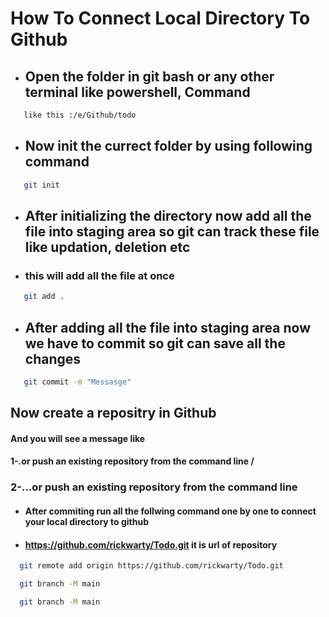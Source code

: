 
# How To Connect Local Directory To Github
- ## Open the folder in git bash or any other terminal like powershell, Command
```bash
   like this :/e/Github/todo
```

- ## Now init the currect folder by using following command
```bash
   git init
```

- ## After initializing the directory now add all the file into staging area so git can track these file like updation, deletion etc
- ### this will add all the file at once

```bash
   git add .

```
- ## After adding all the file into staging area now we have to commit so git can save all the changes
```bash
   git commit -m "Messasge"

```

## Now create a repositry in Github 
#### And you will see a message like  
#### 1-.or push an existing repository from the command line / 
### 2-…or push an existing repository from the command line

- #### After commiting run all the follwing command one by one to connect your local directory to github
- #### https://github.com/rickwarty/Todo.git it is url of repository



 ```bash
   git remote add origin https://github.com/rickwarty/Todo.git
```

	

 ```bash
   git branch -M main
```

 ```bash
   git branch -M main
```
